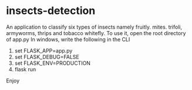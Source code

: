 # insects-detection
An application to classify six types of insects namely fruitly. mites. trifoli, armyworms, thrips and tobacco whitefly.
To use it, open the root directory of app.py
In windows, write the following in the CLI
1. set FLASK_APP=app.py
2. set FLASK_DEBUG=FALSE
3. set FLASK_ENV=PRODUCTION
4. flask run

Enjoy
